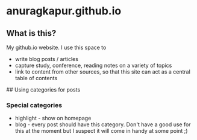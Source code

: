 # anuragkapur.github.io

## What is this?
My github.io website. I use this space to
* write blog posts / articles
* capture study, conference, reading notes on a variety of topics
* link to content from other sources, so that this site can act as a central table of contents

## Using categories for posts

### Special categories

* highlight - show on homepage
* blog - every post should have this category. Don't have a good use for this
at the moment but I suspect it will come in handy at some point ;)
